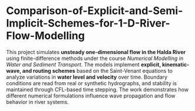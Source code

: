 # Comparison-of-Explicit-and-Semi-Implicit-Schemes-for-1-D-River-Flow-Modelling
This project simulates **unsteady one-dimensional flow in the Halda River** using finite-difference methods under the course *Numerical Modelling in Water and Sediment Transport*. The models implement **explicit, kinematic-wave, and routing schemes** based on the Saint-Venant equations to analyze variations in **water level and velocity** over time. Boundary conditions are read from real or synthetic hydrographs, and stability is maintained through CFL-based time stepping. The work demonstrates how different numerical formulations influence wave propagation and flow behavior in river systems.
